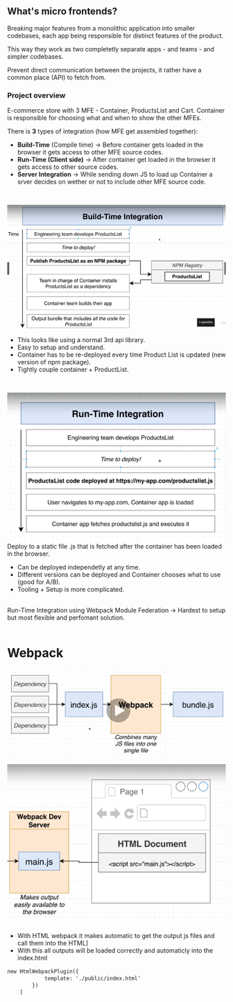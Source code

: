 ## **What's micro frontends?**

Breaking major features from a monolithic application into smaller codebases, each app being responsible for distinct features of the product.

This way they work as two completetly separate apps - and teams - and simpler codebases.

Prevent direct communication between the projects, it rather have a common place (API) to fetch from.

### **Project overview**

E-commerce store with 3 MFE - Container, ProductsList and Cart.
Container is responsible for choosing what and when to show the other MFEs.

There is **3** types of integration (how MFE get assembled together):

- **Build-Time** (Compile time) -> Before container gets loaded in the browser it gets access to other MFE source codes.
- **Run-Time (Client side)** -> After container get loaded in the browser it gets access to other source codes.
- **Server Integration** -> While sending down JS to load up Container a srver decides on wether or not to include other MFE source code.

<br>

![Build, Time](/docs/assets/buildTimeInt.png)

- This looks like using a normal 3rd api library.
- Easy to setup and understand.
- Container has to be re-deployed every time Product List is updated (new version of npm package).
- Tightly couple container + ProductList.

<br>

![Run, Time](/docs/assets/RunTimeInt.png)
Deploy to a static file .js that is fetched after the container has been loaded in the browser.

- Can be deployed independetly at any time.
- Different versions can be deployed and Container chooses what to use (good for A/B).
- Tooling + Setup is more complicated.

<br>
Run-Time Integration using Webpack Module Federation -> Hardest to setup but most flexible and perfomant solution.
<br>
<br>

# **Webpack**

![Webpack](/docs/assets/webpack.png)
<br>

![Webpack](/docs/assets/WebPackJS.png)

- With HTML webpack it makes automatic to get the output js files and call them into the HTML]
- With this all outputs will be loaded correctly and automaticly into the index.html

```plugins: [
new HtmlWebpackPlugin({
            template: './public/index.html'
        })
    ]
```
